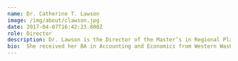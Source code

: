```yaml
---
name: Dr. Catherine T. Lawson
image: /img/about/clawson.jpg
date: 2017-04-07T16:42:23.800Z
role: Director
description: Dr. Lawson is the Director of the Master’s in Regional Planning Program, she is Chair and Associate Professor in the Department of Geography and Planning, an Affiliated Faculty member of the Department of Informatics, in the College of Computing and Information, and is the Director of the Lewis Mumford Center/Albany Visualization and Informatics Lab.
bio:  She received her BA in Accounting and Economics from Western Washington University, Bellingham, WA, in 1988. She received her MA in Economics in 1995, MURP in Urban Planning in 1997, and PhD in Urban Studies/Regional Science, in 1998, from Portland State University (PSU), Portland, Oregon. Dr. Lawson is an active member of the Transportation Research Board, having served six years as Chair of the Urban Transportation Data and Information Systems Committee (ABJ30). She was a member of ABJ30 for nine years, served as Secretary for three years, and received a TRB Blue Ribbon Award for her contributions to urban transportation data collection, analysis, and archiving strategies and the establishment of cutting-edge subcommittees, including Computational Transportation and Society (ABJ30(2)). As Chair, she was also responsible for the Subcommittee on Census Data for Transportation Planning (ABJ30(1)). Dr. Lawson was as member of the NCHRP Project 20-5, Topic 42-02 Use of U.S. Census Bureau’s Public Use Microdata Sample (PUMS) by States and Metropolitan Planning Organizations. She has participated in a number of census workshops, including those focused on the American Community Survey and the Census Transportation Planning Package (CTPP). She has also been a member of the National Research Council Subcommittee on Data Research since 2004. She is currently a member of the Public Transit Executive Board (AP000), a member of the Data and Information Systems Section(ABJ00), and Chair of the newly formed Joint Subcommittee on Transformative Trends in Transit Data.
---
```


